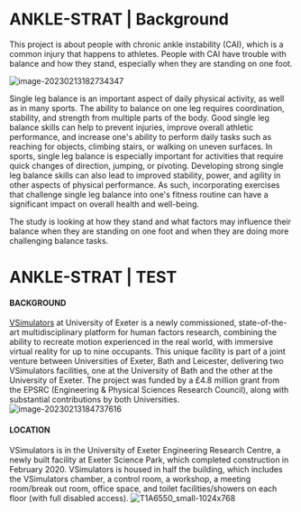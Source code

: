 # ANKLE-STRAT | Background

This project is about people with chronic ankle instability (CAI), which is a common injury that happens to athletes. People with CAI have trouble with balance and how they stand, especially when they are standing on one foot. 

![image-20230213182734347](https://user-images.githubusercontent.com/93938449/218545552-4b3d137b-74dc-411c-b6bf-578617ec81ad.png)

Single leg balance is an important aspect of daily physical activity, as well as in many sports. The ability to balance on one leg requires coordination, stability, and strength from multiple parts of the body. Good single leg balance skills can help to prevent injuries, improve overall athletic performance, and increase one's ability to perform daily tasks such as reaching for objects, climbing stairs, or walking on uneven surfaces. In sports, single leg balance is especially important for activities that require quick changes of direction, jumping, or pivoting. Developing strong single leg balance skills can also lead to improved stability, power, and agility in other aspects of physical performance. As such, incorporating exercises that challenge single leg balance into one's fitness routine can have a significant impact on overall health and well-being.

The study is looking at how they stand and what factors may influence their balance when they are standing on one foot and when they are doing more challenging balance tasks.

# ANKLE-STRAT | TEST
#### BACKGROUND

[VSimulators](https://vsimulators.co.uk/) at University of Exeter is a newly commissioned, state-of-the-art multidisciplinary platform for human factors research, combining the ability to recreate motion experienced in the real world, with immersive virtual reality for up to nine occupants. This unique facility is part of a joint venture between Universities of Exeter, Bath and Leicester, delivering two VSimulators facilities, one at the University of Bath and the other at the University of Exeter. The project was funded by a £4.8 million grant from the EPSRC (Engineering & Physical Sciences Research Council), along with substantial contributions by both Universities.
![image-20230213184737616](https://user-images.githubusercontent.com/93938449/218547520-6046b379-e20f-41b2-bda1-336ce1df9658.png)

#### LOCATION

VSimulators is in the University of Exeter Engineering Research Centre, a newly built facility at Exeter Science Park, which completed construction in February 2020. VSimulators is housed in half the building, which includes the VSimulators chamber, a control room, a workshop, a meeting room/break out room, office space, and toilet facilities/showers on each floor (with full disabled access).
![T1A6550_small-1024x768](https://user-images.githubusercontent.com/93938449/218548833-7ced24cd-a324-46f3-a32a-207d21085ba2.jpg)
